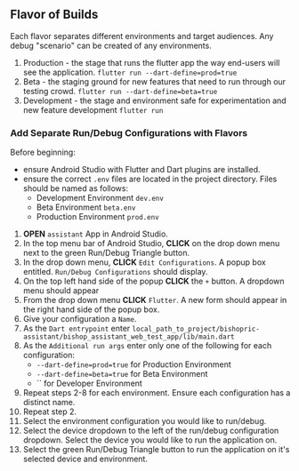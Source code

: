 ## Flavor of Builds

Each flavor separates different environments and target audiences. Any debug "scenario" can be
created of any environments.

1. Production - the stage that runs the flutter app the way end-users will see the application.
   `flutter run --dart-define=prod=true`
2. Beta - the staging ground for new features that need to run through our testing crowd.
   `flutter run --dart-define=beta=true`
3. Development - the stage and environment safe for experimentation and new feature development
   `flutter run`

### Add Separate Run/Debug Configurations with Flavors

Before beginning:

- ensure Android Studio with Flutter and Dart plugins are installed.
- ensure the correct `.env` files are located in the project directory. Files should be named as
  follows:
    - Development Environment `dev.env`
    - Beta Environment `beta.env`
    - Production Environment `prod.env`

1. <b>OPEN</b> `assistant` App in Android Studio.
2. In the top menu bar of Android Studio, <b>CLICK</b> on the drop down menu next to the green
   Run/Debug Triangle button.
3. In the drop down menu, <b>CLICK</b> `Edit Configurations`. A popup box entitled.
   `Run/Debug Configurations` should display.
4. On the top left hand side of the popup <b>CLICK</b> the `+` button. A dropdown menu should appear
5. From the drop down menu <b>CLICK</b> `Flutter`. A new form should appear in the right hand side
   of the popup box.
6. Give your configuration a `Name`.
7. As the `Dart entrypoint` enter
   `local_path_to_project/bishopric-assistant/bishop_assistant_web_test_app/lib/main.dart`
8. As the `Additional run args` enter only one of the following for each configuration:
    - `--dart-define=prod=true` for Production Environment
    - `--dart-define=beta=true` for Beta Environment
    - `` for Developer Environment
9. Repeat steps 2-8 for each environment. Ensure each configuration has a distinct name.
10. Repeat step 2.
11. Select the environment configuration you would like to run/debug.
12. Select the device dropdown to the left of the run/debug configuration dropdown. Select the
    device you would like to run the application on.
11. Select the green Run/Debug Triangle button to run the application on it's selected device and
    environment.